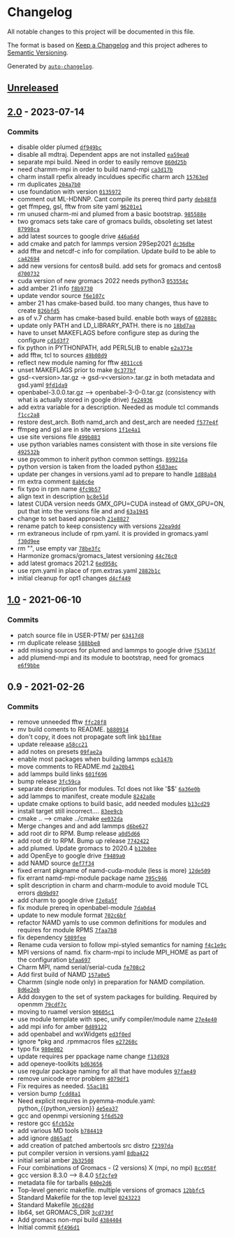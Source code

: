 <!-- auto-changelog-above -->
# Changelog

All notable changes to this project will be documented in this file.

The format is based on [Keep a Changelog](https://keepachangelog.com/en/1.0.0/)
and this project adheres to [Semantic Versioning](https://semver.org/spec/v2.0.0.html).

Generated by [`auto-changelog`](https://github.com/CookPete/auto-changelog).

## [Unreleased](https://github.com/RCIC-UCI-Public/chemistry-admix/compare/2.0...HEAD)

## [2.0](https://github.com/RCIC-UCI-Public/chemistry-admix/compare/1.0...2.0) - 2023-07-14

### Commits

- disable older plumed [`df949bc`](https://github.com/RCIC-UCI-Public/chemistry-admix/commit/df949bc234e4a0ef7751ed0abf7032a063198f9b)
- disable all mdtraj. Dependent apps are not installed [`ea59ea0`](https://github.com/RCIC-UCI-Public/chemistry-admix/commit/ea59ea095d506bc0fcb6acbdc0fd2cecbb9f8b43)
- separate mpi build. Need in order to easily remove [`860d25b`](https://github.com/RCIC-UCI-Public/chemistry-admix/commit/860d25ba222e6eae7d8bc21b823a2db8c5cfa662)
- need charmm-mpi in order to build namd-mpi [`ca3d17b`](https://github.com/RCIC-UCI-Public/chemistry-admix/commit/ca3d17ba06f858313bc7797aec6d38f13dd8b32e)
- charm install rpefix already inculdues  specific charm arch [`15763ed`](https://github.com/RCIC-UCI-Public/chemistry-admix/commit/15763ed2ca5ea763ee3e38a3b2966f09bcdcadfc)
- rm duplicates [`204a7b0`](https://github.com/RCIC-UCI-Public/chemistry-admix/commit/204a7b046a29e81e45e4efa8927b4cbcbc0e1a71)
- use foundation with version [`0135972`](https://github.com/RCIC-UCI-Public/chemistry-admix/commit/01359723688fde0c40f463c1dcc4b149aa9215d2)
- comment out ML-HDNNP. Cant compile its prereq third party [`deb48f8`](https://github.com/RCIC-UCI-Public/chemistry-admix/commit/deb48f8c50336413f52b727b7d09a1b88cbc71fd)
- get ffmpeg, gsl, fftw from site yaml [`96201e1`](https://github.com/RCIC-UCI-Public/chemistry-admix/commit/96201e1471091443b05e06d062c442daa13af91b)
- rm unused charm-mi and plumed from a basic bootstrap. [`985588e`](https://github.com/RCIC-UCI-Public/chemistry-admix/commit/985588ef2eef3b41954dc7a9a6fb38b97e6fd6b2)
- two gromacs sets take care of gromacs builds, obsoleting set latest [`87998ca`](https://github.com/RCIC-UCI-Public/chemistry-admix/commit/87998ca80c76f8c9b8f84244c970c2c95b3f6a6b)
- add latest sources to google drive [`446a64d`](https://github.com/RCIC-UCI-Public/chemistry-admix/commit/446a64da3c164d4dcb8e85f89696fcd8caed5d73)
- add cmake and patch for lammps  version 29Sep2021 [`dc36dbe`](https://github.com/RCIC-UCI-Public/chemistry-admix/commit/dc36dbec1d8f83d00dce902c4895a6ed10c6612c)
- add fftw and netcdf-c info for compilation. Update build to be able to [`ca42694`](https://github.com/RCIC-UCI-Public/chemistry-admix/commit/ca4269489c8f60e55d5046f29eba218d947b293a)
- add new versions for centos8 build. add sets for gromacs and centos8 [`d700732`](https://github.com/RCIC-UCI-Public/chemistry-admix/commit/d700732894f6244678a21ff6a23f19a6b329be9b)
- cuda version of new gromacs 2022 needs python3 [`053554c`](https://github.com/RCIC-UCI-Public/chemistry-admix/commit/053554cfda7c2a95a2f8e0de055f66f17be3d845)
- add amber 21 info [`f8b9730`](https://github.com/RCIC-UCI-Public/chemistry-admix/commit/f8b9730de0c244cf403690d0425d6600f62ced23)
- update vendor source [`f6e107c`](https://github.com/RCIC-UCI-Public/chemistry-admix/commit/f6e107c16a8cb9e868be95a938f7401f49a25e8b)
- amber 21 has cmake-based build. too many changes, thus have to create [`826bfd5`](https://github.com/RCIC-UCI-Public/chemistry-admix/commit/826bfd5e771d9b92bb00c89f24b84e897c5c9b87)
- as of v.7 charm has cmake-based build. enable both ways of [`602888c`](https://github.com/RCIC-UCI-Public/chemistry-admix/commit/602888c23c76c12da841171c3901ff26718f675f)
- update only PATH and LD_LIBRARY_PATH. there is no [`18bd7aa`](https://github.com/RCIC-UCI-Public/chemistry-admix/commit/18bd7aafff2e55dacfd51b0abec1e25976d1a185)
- have to unset MAKEFLAGS before configure step as during the configure [`cd1d3f7`](https://github.com/RCIC-UCI-Public/chemistry-admix/commit/cd1d3f7f09e6653b82c293e105574046d966f014)
- fix python in PYTHONPATH, add PERL5LIB to enable [`e2a373e`](https://github.com/RCIC-UCI-Public/chemistry-admix/commit/e2a373ea3d106e930e21d2c2ac70a7c32ba54787)
- add fftw, tcl to sources [`49b08d9`](https://github.com/RCIC-UCI-Public/chemistry-admix/commit/49b08d9ea5f0114d3afbe00ce2d95c41c436fc9c)
- reflect new module naming for fftw [`4011cc6`](https://github.com/RCIC-UCI-Public/chemistry-admix/commit/4011cc6c2ec04640753e18f617b4ee7d6ebcc3f9)
- unset MAKEFLAGS prior to make [`0c377bf`](https://github.com/RCIC-UCI-Public/chemistry-admix/commit/0c377bf25d262dee3862ef879ed1a2e7cf402124)
- gsd-&lt;version&gt;.tar.gz -&gt; gsd-v&lt;version&gt;.tar.gz in both metadata and gsd.yaml [`9fd1da9`](https://github.com/RCIC-UCI-Public/chemistry-admix/commit/9fd1da9ff87541d334c5b9db6b4b045b548c6e08)
- openbabel-3.0.0.tar.gz --&gt; openbabel-3-0-0.tar.gz (consistency with what is actually stored in google drive) [`fe24936`](https://github.com/RCIC-UCI-Public/chemistry-admix/commit/fe249366f3ef98a6b2db46cac51243dcec8b3c0f)
- add extra variable for a description. Needed as module tcl commands [`f1cc2a8`](https://github.com/RCIC-UCI-Public/chemistry-admix/commit/f1cc2a899beceabe4a3b5027c3bc49d82c5b8b5b)
- restore dest_arch. Both namd_arch and dest_arch are needed [`f577e4f`](https://github.com/RCIC-UCI-Public/chemistry-admix/commit/f577e4fd7edf4192f166e9b0537ada6aefe7c262)
- ffmpeg and gsl are in site versions [`1f1e4a1`](https://github.com/RCIC-UCI-Public/chemistry-admix/commit/1f1e4a1683df0a462da714137ffccb514aa21a58)
- use site versions file [`499b883`](https://github.com/RCIC-UCI-Public/chemistry-admix/commit/499b8830b0e6eaf52f223ca95c749f368f200e39)
- use python variables names consistent with those in site versions file [`492532b`](https://github.com/RCIC-UCI-Public/chemistry-admix/commit/492532b0722bbba2a057e2e102fd99abf4de72d9)
- use pycommon to inherit python common settings. [`899216a`](https://github.com/RCIC-UCI-Public/chemistry-admix/commit/899216a4647f45f8220d60a4fbe1a89e0c10e3f4)
- python version is taken from the loaded python [`4583aec`](https://github.com/RCIC-UCI-Public/chemistry-admix/commit/4583aec076270418e10612693a54078d35b63b6a)
- update per changes in versions.yaml ad to prepare to handle [`1d88ab4`](https://github.com/RCIC-UCI-Public/chemistry-admix/commit/1d88ab45a8a234258fececa6f751c1833977bb4f)
- rm extra comment [`8ab6c6e`](https://github.com/RCIC-UCI-Public/chemistry-admix/commit/8ab6c6e69c097b8251dbee3145e934a8c84fb6ed)
- fix typo in rpm name [`4fc9b57`](https://github.com/RCIC-UCI-Public/chemistry-admix/commit/4fc9b57e2ce95d95580866aea563d71a1555a9a8)
- align text in description [`bc8e51d`](https://github.com/RCIC-UCI-Public/chemistry-admix/commit/bc8e51dcd4ac36e8d352177c88bbfb3a5e7ea9b2)
- latest CUDA version needs GMX_GPU=CUDA instead of GMX_GPU=ON,  put that into the versions file and and [`63a1945`](https://github.com/RCIC-UCI-Public/chemistry-admix/commit/63a19455c44cd7aff32562022bf86b18b02ec06b)
- change to set based approach [`21e8827`](https://github.com/RCIC-UCI-Public/chemistry-admix/commit/21e8827eb54b4a60c81170456079cd569138d280)
- rename patch to keep consistency with versions [`22ea9dd`](https://github.com/RCIC-UCI-Public/chemistry-admix/commit/22ea9ddf1e92f88c28b0b20124b1e1e57197c335)
- rm extraneous include of rpm.yaml. it is provided in gromacs.yaml [`f30d9ee`](https://github.com/RCIC-UCI-Public/chemistry-admix/commit/f30d9eecb291d4dc2fbfbc361105c4a30e184dc5)
- rm "", use empty var [`78be3fc`](https://github.com/RCIC-UCI-Public/chemistry-admix/commit/78be3fc7fb9f52e1df6e6b912eb3138441b165c6)
- Harmonize gromacs/gromacs_latest versioning [`44c76c0`](https://github.com/RCIC-UCI-Public/chemistry-admix/commit/44c76c0dc996a4f788c7e391c646c34bc225ed6e)
- add latest gromacs 2021.2 [`6ed958c`](https://github.com/RCIC-UCI-Public/chemistry-admix/commit/6ed958c2b8b8b44335733c8081e833fc8a85e098)
- use rpm.yaml in place of rpm.extras.yaml [`2882b1c`](https://github.com/RCIC-UCI-Public/chemistry-admix/commit/2882b1c0423ce2fbea813c9fb87dd9e5b9a0af35)
- initial cleanup for opt1 changes [`d4cf449`](https://github.com/RCIC-UCI-Public/chemistry-admix/commit/d4cf449a9be7a42672b72c6d11bf66589dfad6a2)

## [1.0](https://github.com/RCIC-UCI-Public/chemistry-admix/compare/0.9...1.0) - 2021-06-10

### Commits

- patch source file in USER-PTM/ per [`63417d8`](https://github.com/RCIC-UCI-Public/chemistry-admix/commit/63417d8fd5ffd7d0081cf03b969eb5b1d2f53e4c)
- rm duplicate release [`588bbe8`](https://github.com/RCIC-UCI-Public/chemistry-admix/commit/588bbe80b2e1a51416acf9e7c500f9082eaf9d3d)
- add missing sources for plumed and lammps to google drive [`f53d13f`](https://github.com/RCIC-UCI-Public/chemistry-admix/commit/f53d13f9b361c9141ed7632ae4be5b6f54aaa791)
- add plumend-mpi and its module to bootstrap, need for gromacs [`e6f9bbe`](https://github.com/RCIC-UCI-Public/chemistry-admix/commit/e6f9bbea89d04939b5f052a0e6f82f238879440f)

## 0.9 - 2021-02-26

### Commits

- remove unneeded fftw [`ffc28f8`](https://github.com/RCIC-UCI-Public/chemistry-admix/commit/ffc28f824cb12c7a1a95333bcab0b4ee528d1c1f)
- mv build coments to README. [`b880914`](https://github.com/RCIC-UCI-Public/chemistry-admix/commit/b8809143bae2c427750e944d62a002b43855df9f)
- don't copy, it does not propagate soft link [`bb1f8ae`](https://github.com/RCIC-UCI-Public/chemistry-admix/commit/bb1f8aedb59d460c6eaf0d219aba0d055b86d89c)
- update releaase [`a58cc21`](https://github.com/RCIC-UCI-Public/chemistry-admix/commit/a58cc21e8f8757644098fe6f3e6d9e227862259a)
- add notes on presets [`09fae2a`](https://github.com/RCIC-UCI-Public/chemistry-admix/commit/09fae2aa1d9010cab3e33d879df2e6b235ce365b)
- enable most packages when building lammps [`ecb147b`](https://github.com/RCIC-UCI-Public/chemistry-admix/commit/ecb147b05a3a2475b40381720fb37ea5f3aad2eb)
- move comments to README.md [`2a20b41`](https://github.com/RCIC-UCI-Public/chemistry-admix/commit/2a20b4105ecc300188f2c37fff542dd2ea0f9806)
- add lammps build links [`601f696`](https://github.com/RCIC-UCI-Public/chemistry-admix/commit/601f696762c3d0aef7a6b7f95f64d62e2e1cd414)
- bump release [`3fc59ca`](https://github.com/RCIC-UCI-Public/chemistry-admix/commit/3fc59ca65daea35f368a1c517410f6a175c15f81)
- separate description for modules. Tcl does not like '$$' [`6a36e0b`](https://github.com/RCIC-UCI-Public/chemistry-admix/commit/6a36e0bb315ba05d149bf85c80c643a09a439488)
- add lammps to manifest, create module [`8242a8e`](https://github.com/RCIC-UCI-Public/chemistry-admix/commit/8242a8eabbd1a0a9aa0fb5e0a2c5cbbeda21de94)
- update cmake options to build basic, add needed modules [`b13cd29`](https://github.com/RCIC-UCI-Public/chemistry-admix/commit/b13cd2936e23999715bb5a60db81028d2d9c40f9)
- install target still incorrect.... [`83ee9cb`](https://github.com/RCIC-UCI-Public/chemistry-admix/commit/83ee9cbf0ae0f3aa19759ad09217f0cbbf35bb8e)
- cmake .. --&gt; cmake ../cmake [`ee032da`](https://github.com/RCIC-UCI-Public/chemistry-admix/commit/ee032da7c5a5cfd9ca08f32406b352c8358463f1)
- Merge changes and and add lammps [`d6be627`](https://github.com/RCIC-UCI-Public/chemistry-admix/commit/d6be627e02e1f008ce70f14bd6d473e95fb8a793)
- add root dir to RPM. Bump release [`a0d5d66`](https://github.com/RCIC-UCI-Public/chemistry-admix/commit/a0d5d66e86fff8e4b4cc062d1743abfe8c3cddb6)
- add root dir to RPM. Bump up release [`7742422`](https://github.com/RCIC-UCI-Public/chemistry-admix/commit/7742422530f181ca51d415799f9649ccdd62f3c7)
- add plumed. Update gromacs to 2020.4 [`b12b8ee`](https://github.com/RCIC-UCI-Public/chemistry-admix/commit/b12b8ee2191b7bab3ed820a29b9af63b01aaa25c)
- add OpenEye to google drive [`f9489a0`](https://github.com/RCIC-UCI-Public/chemistry-admix/commit/f9489a0d0097468b5464eb41d89d39292d518b7a)
- add NAMD source [`def7f34`](https://github.com/RCIC-UCI-Public/chemistry-admix/commit/def7f34bea5a6e2fef249d0a0ea8dbfb0e97a033)
- fixed errant pkgname of namd-cuda-module (less is more) [`12de509`](https://github.com/RCIC-UCI-Public/chemistry-admix/commit/12de509ce1e1c3a8423e0b7147883fea78d6aa9c)
- fix errant namd-mpi-module package name [`395c946`](https://github.com/RCIC-UCI-Public/chemistry-admix/commit/395c9461b52661716cdcc50acb26fc5f172dfd74)
- split description in charm and charm-module to avoid module TCL errors [`db9bd97`](https://github.com/RCIC-UCI-Public/chemistry-admix/commit/db9bd97918c4241c947ff55cd97ce504f04f3e1f)
- add charm to google drive [`f2e8a5f`](https://github.com/RCIC-UCI-Public/chemistry-admix/commit/f2e8a5f7031b40b9849b04d9d42709dde7b978c4)
- fix module prereq in openbabel-module [`7da0da4`](https://github.com/RCIC-UCI-Public/chemistry-admix/commit/7da0da4390213d836f6311082a9ee56a793cddc2)
- update to new module format [`702c6bf`](https://github.com/RCIC-UCI-Public/chemistry-admix/commit/702c6bfe71ef463ffb7606fd66fd40555acaed92)
- refactor NAMD yamls to use common definitions for modules and requires for module RPMS [`7faa7b8`](https://github.com/RCIC-UCI-Public/chemistry-admix/commit/7faa7b8bb4a3f8305c6dfbb53b7d2a6713c9afd5)
- fix dependency [`5089fee`](https://github.com/RCIC-UCI-Public/chemistry-admix/commit/5089feecb130837e8710097ef20a3a1cd041bd60)
- Rename cuda version to follow mpi-styled semantics for naming [`f4c1e9c`](https://github.com/RCIC-UCI-Public/chemistry-admix/commit/f4c1e9c48edaed8129b099005a6965150b162d1c)
- MPI versions of namd. fix charm-mpi to include MPI_HOME as part of the configuration [`bfaa697`](https://github.com/RCIC-UCI-Public/chemistry-admix/commit/bfaa69727c42094eec0fc47b917da27ad25c226c)
- Charm MPI, namd serial/serial-cuda [`fe708c2`](https://github.com/RCIC-UCI-Public/chemistry-admix/commit/fe708c2d74c1bc0497bacca9a30b590b88f99bd3)
- Add first build of NAMD [`157a0e5`](https://github.com/RCIC-UCI-Public/chemistry-admix/commit/157a0e5909d8f2628342d252a2cd870045330a1a)
- Charmm (single node only) in preparation for NAMD compilation. [`8d6e2eb`](https://github.com/RCIC-UCI-Public/chemistry-admix/commit/8d6e2eb2935a118494b1f74b973bf9b0d8284a13)
- Add doxygen to the set of system packages for building. Required by openmm [`79cdf7c`](https://github.com/RCIC-UCI-Public/chemistry-admix/commit/79cdf7cfd2609a3bf8bf6cef94bb056a51e19555)
- moving to ruamel version [`90605c1`](https://github.com/RCIC-UCI-Public/chemistry-admix/commit/90605c149f6b59eec820af98e5fa4289d6cb638f)
- use module template with spec, unify compiler/module name [`27e4e40`](https://github.com/RCIC-UCI-Public/chemistry-admix/commit/27e4e40587725aefea80e88bb3c972ebe7815a3e)
- add mpi info for amber [`0d89122`](https://github.com/RCIC-UCI-Public/chemistry-admix/commit/0d8912298b19a3dfe68d11e807c846e7b97e80b5)
- add openbabel and wxWidgets [`ed3f0ed`](https://github.com/RCIC-UCI-Public/chemistry-admix/commit/ed3f0ed80ccc3b02c0661f5817e65ad9ebc953ed)
- ignore *pkg and .rpmmacros files [`e27260c`](https://github.com/RCIC-UCI-Public/chemistry-admix/commit/e27260c9b507027ff09753b375c79b806abc1dcf)
- typo fix [`980e002`](https://github.com/RCIC-UCI-Public/chemistry-admix/commit/980e0028b36b1998a2fc87603ca0c9abe34de4bb)
- update requires per ppackage name change [`f13d928`](https://github.com/RCIC-UCI-Public/chemistry-admix/commit/f13d928bdb20607d8168356e9ef4ae7471196e41)
- add openeye-toolkits [`bd63656`](https://github.com/RCIC-UCI-Public/chemistry-admix/commit/bd636566d57d86a569efa1ef8104ca50588c16a8)
- use regular package naming for all that have modules [`97fae49`](https://github.com/RCIC-UCI-Public/chemistry-admix/commit/97fae49c5a0835abd089c1d097a243d03c67eb95)
- remove unicode error problem [`4079df1`](https://github.com/RCIC-UCI-Public/chemistry-admix/commit/4079df1461cbe6d9639e041b64ccc5bb575fc96c)
- Fix requires as needed. [`55ac181`](https://github.com/RCIC-UCI-Public/chemistry-admix/commit/55ac1814dae8e07d5e9d62b7c2c566d13bb3b107)
- version bump [`fcdd8a1`](https://github.com/RCIC-UCI-Public/chemistry-admix/commit/fcdd8a13abc862399f40548b87e05764526db53e)
- Need explicit requires in pyemma-module.yaml: python_{{python_version}} [`4e5ea37`](https://github.com/RCIC-UCI-Public/chemistry-admix/commit/4e5ea375cf14186a977db068c98d39d6e913bb56)
- gcc and openmpi versioning [`5f6d520`](https://github.com/RCIC-UCI-Public/chemistry-admix/commit/5f6d52081bca7529a8c061ad9bad72d4590f0215)
- restore gcc [`6fcb52e`](https://github.com/RCIC-UCI-Public/chemistry-admix/commit/6fcb52e4b4c73b6dac5c02f518da6cf006770304)
- add various MD tools [`b784419`](https://github.com/RCIC-UCI-Public/chemistry-admix/commit/b78441948d1c3ee4dcd21b7256a867b56cb4619a)
- add ignore [`d865adf`](https://github.com/RCIC-UCI-Public/chemistry-admix/commit/d865adf5774908ba25ae3315b814f9c93266d8d3)
- add creation of patched ambertools src distro [`f2397da`](https://github.com/RCIC-UCI-Public/chemistry-admix/commit/f2397dacd65db75ba7ba6cd609533e3ab7eb0c35)
- put compiler version in versions.yaml [`8dba422`](https://github.com/RCIC-UCI-Public/chemistry-admix/commit/8dba422ede558bba6767f1a5a8cb08fc7b221993)
- initial serial amber [`2b32508`](https://github.com/RCIC-UCI-Public/chemistry-admix/commit/2b32508dcb033850f2835a06df6c02d1f150a119)
- Four combinations of Gromacs - (2 versions) X (mpi, no mpi) [`8cc058f`](https://github.com/RCIC-UCI-Public/chemistry-admix/commit/8cc058f939bf941b1841e08fcdff076994708667)
- gcc version 8.3.0 --&gt; 8.4.0 [`5f2cfe9`](https://github.com/RCIC-UCI-Public/chemistry-admix/commit/5f2cfe9cf3a231376a886253ec8a3446e391f6b2)
- metadata file for tarballs [`040e2d6`](https://github.com/RCIC-UCI-Public/chemistry-admix/commit/040e2d69c825fd3ff30d389a84edee0e6c80859c)
- Top-level generic makefile. multiple versions of gromacs [`12bbfc5`](https://github.com/RCIC-UCI-Public/chemistry-admix/commit/12bbfc5e8ccea340d47580493551761f5a6ba725)
- Standard Makefile for the top level [`0243223`](https://github.com/RCIC-UCI-Public/chemistry-admix/commit/02432230bb2c2dd22249d11064066065aaa321b5)
- Standard Makefile [`36cd28d`](https://github.com/RCIC-UCI-Public/chemistry-admix/commit/36cd28de033c37731f329d7579cad4f82b2afede)
- lib64, set GROMACS_DIR [`3cd739f`](https://github.com/RCIC-UCI-Public/chemistry-admix/commit/3cd739fec2e5e3398655094b3312d64025a073dc)
- Add gromacs non-mpi build [`4384404`](https://github.com/RCIC-UCI-Public/chemistry-admix/commit/4384404993d86dddef8fd4ef701035ee689a3ae0)
- Initial commit [`6f496d1`](https://github.com/RCIC-UCI-Public/chemistry-admix/commit/6f496d14ad962b0d27d1b3e00f7828e5a391142a)
